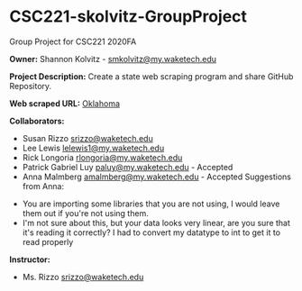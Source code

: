 # CSC221-skolvitz-GroupProject

Group Project for CSC221 2020FA

**Owner:** Shannon Kolvitz - smkolvitz@my.waketech.edu

**Project Description:** Create a state web scraping program and share GitHub Repository.

**Web scraped URL:** [Oklahoma](https://en.wikipedia.org/wiki/Oklahoma)

**Collaborators:**

- Susan Rizzo           srizzo@waketech.edu
- Lee Lewis             lelewis1@my.waketech.edu
- Rick Longoria         rlongoria@my.waketech.edu
- Patrick Gabriel Luy   paluy@my.waketech.edu - Accepted
- Anna Malmberg         amalmberg@my.waketech.edu  - Accepted
Suggestions from Anna:
* You are importing some libraries that you are not using, I would leave them out if you're not using them.
* I'm not sure about this, but your data looks very linear, are you sure that it's reading it correctly? I had to convert my datatype to int to get it to read properly

**Instructor:**
- Ms. Rizzo             srizzo@waketech.edu
